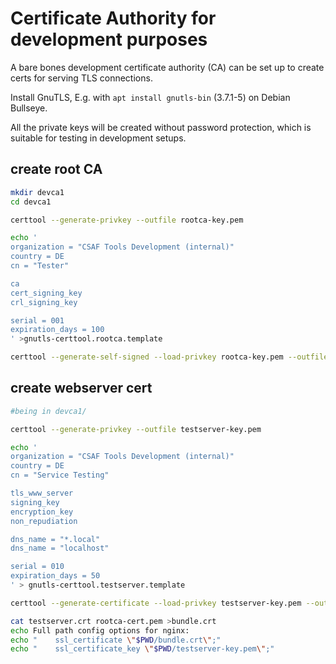 # Certificate Authority for development purposes

A bare bones development certificate authority (CA) can be set up
to create certs for serving TLS connections.

Install GnuTLS, E.g. with `apt install gnutls-bin` (3.7.1-5) on Debian Bullseye.

All the private keys will be created without password protection,
which is suitable for testing in development setups.


## create root CA

```bash
mkdir devca1
cd devca1

certtool --generate-privkey --outfile rootca-key.pem

echo '
organization = "CSAF Tools Development (internal)"
country = DE
cn = "Tester"

ca
cert_signing_key
crl_signing_key

serial = 001
expiration_days = 100
' >gnutls-certtool.rootca.template

certtool --generate-self-signed --load-privkey rootca-key.pem --outfile rootca-cert.pem --template gnutls-certtool.rootca.template
```


## create webserver cert

```bash
#being in devca1/

certtool --generate-privkey --outfile testserver-key.pem

echo '
organization = "CSAF Tools Development (internal)"
country = DE
cn = "Service Testing"

tls_www_server
signing_key
encryption_key
non_repudiation

dns_name = "*.local"
dns_name = "localhost"

serial = 010
expiration_days = 50
' > gnutls-certtool.testserver.template

certtool --generate-certificate --load-privkey testserver-key.pem --outfile testserver.crt --load-ca-certificate rootca-cert.pem --load-ca-privkey rootca-key.pem --template gnutls-certtool.testserver.template

cat testserver.crt rootca-cert.pem >bundle.crt
echo Full path config options for nginx:
echo "    ssl_certificate \"$PWD/bundle.crt\";"
echo "    ssl_certificate_key \"$PWD/testserver-key.pem\";"
```
